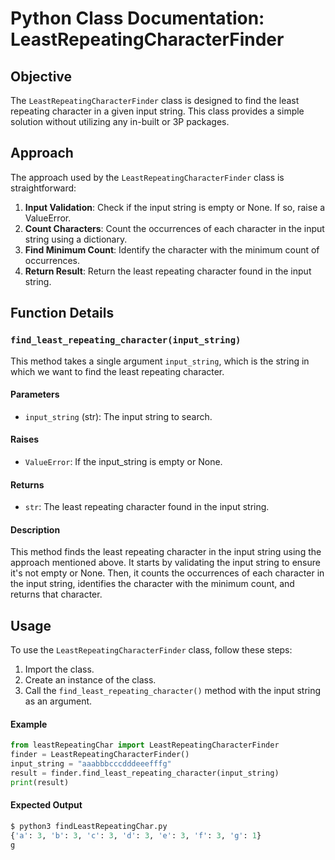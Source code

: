 # Python Class Documentation: LeastRepeatingCharacterFinder 

## Objective

The `LeastRepeatingCharacterFinder` class is designed to find the least repeating character in a given input string. This class provides a simple solution without utilizing any in-built or 3P packages.

## Approach

The approach used by the `LeastRepeatingCharacterFinder` class is straightforward:

1. **Input Validation**: Check if the input string is empty or None. If so, raise a ValueError.
2. **Count Characters**: Count the occurrences of each character in the input string using a dictionary.
3. **Find Minimum Count**: Identify the character with the minimum count of occurrences.
4. **Return Result**: Return the least repeating character found in the input string.

## Function Details

### `find_least_repeating_character(input_string)`

This method takes a single argument `input_string`, which is the string in which we want to find the least repeating character.

#### Parameters

- `input_string` (str): The input string to search.

#### Raises

- `ValueError`: If the input_string is empty or None.

#### Returns

- `str`: The least repeating character found in the input string.

#### Description

This method finds the least repeating character in the input string using the approach mentioned above. It starts by validating the input string to ensure it's not empty or None. Then, it counts the occurrences of each character in the input string, identifies the character with the minimum count, and returns that character.

## Usage

To use the `LeastRepeatingCharacterFinder` class, follow these steps:

1. Import the class.
2. Create an instance of the class.
3. Call the `find_least_repeating_character()` method with the input string as an argument.

#### Example

```python
from leastRepeatingChar import LeastRepeatingCharacterFinder
finder = LeastRepeatingCharacterFinder()
input_string = "aaabbbcccdddeeefffg"
result = finder.find_least_repeating_character(input_string)
print(result)
```

#### Expected Output
```python
$ python3 findLeastRepeatingChar.py
{'a': 3, 'b': 3, 'c': 3, 'd': 3, 'e': 3, 'f': 3, 'g': 1}
g
```